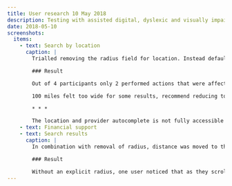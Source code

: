 ```yaml
---
title: User research 10 May 2018
description: Testing with assisted digital, dyslexic and visually impaired users.
date: 2018-05-10
screenshots:
  items:
    - text: Search by location
      caption: |
        Trialled removing the radius field for location. Instead defaulting to 100 miles and ordered results by distance.

        ### Result

        Out of 4 participants only 2 performed actions that were affected by the change. Each found results easily and were not impeded by the lack of a radius filter.

        100 miles felt too wide for some results, recommend reducing to 50.

        * * *

        The location and provider autocomplete is not fully accessible – it does not announce that options are available or what has been selected. This was seen in preparation for research. ([BATSA-277](https://dfedigital.atlassian.net/browse/BATSA-277))
    - text: Financial support
    - text: Search results
      caption: |
        In combination with removal of radius, distance was moved to the top of the metadata in each search result. The location no longer refers to a search radius.

        ### Result

        Without an explicit radius, one user noticed that as they scrolled down the courses were getting further away. They returned to the top of the list and focussed on those just within a certain area – an area he defined as a 20 minute drive.
---
```

